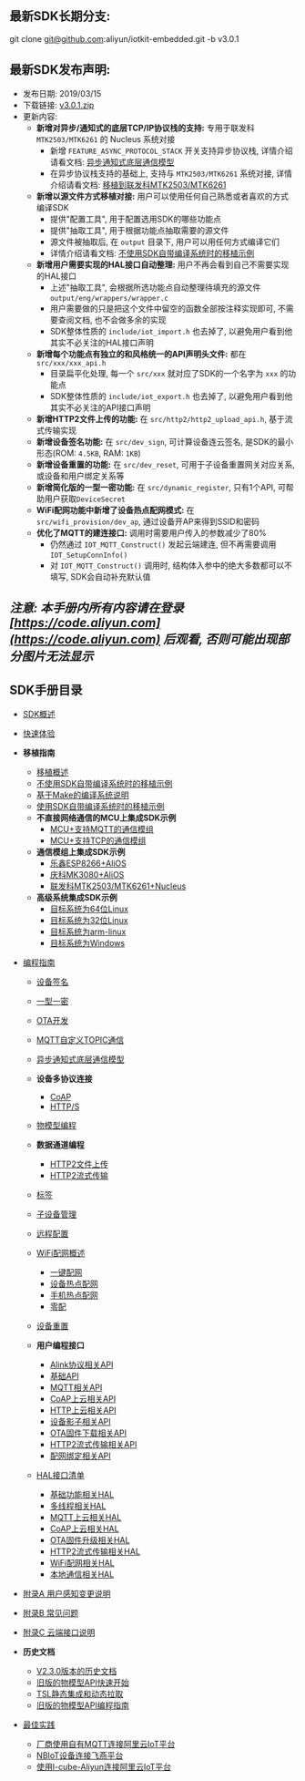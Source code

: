最新SDK长期分支:
---
git clone git@github.com:aliyun/iotkit-embedded.git -b v3.0.1

最新SDK发布声明:
---
+ 发布日期: 2019/03/15
+ 下载链接: [v3.0.1.zip](https://github.com/aliyun/iotkit-embedded/archive/v3.0.1.zip)
+ 更新内容:
    - **新增对异步/通知式的底层TCP/IP协议栈的支持:** 专用于联发科 `MTK2503/MTK6261` 的 Nucleus 系统对接
        + 新增 `FEATURE_ASYNC_PROTOCOL_STACK` 开关支持异步协议栈, 详情介绍请看文档: [异步通知式底层通信模型](http://code.aliyun.com/edward.yangx/public-docs/wikis/user-guide/linkkit/Prog_Guide/AsyncMQTT_Prog)
        + 在异步协议栈支持的基础上, 支持与 `MTK2503/MTK6261` 系统对接, 详情介绍请看文档: [移植到联发科MTK2503/MTK6261](http://code.aliyun.com/edward.yangx/public-docs/wikis/user-guide/linkkit/Port_Guide/Build_MTK2503)
    - **新增以源文件方式移植对接:** 用户可以使用任何自己熟悉或者喜欢的方式编译SDK
        + 提供"配置工具", 用于配置选用SDK的哪些功能点
        + 提供"抽取工具", 用于根据功能点抽取需要的源文件
        + 源文件被抽取后, 在 `output` 目录下, 用户可以用任何方式编译它们
        + 详情介绍请看文档: [不使用SDK自带编译系统时的移植示例](http://code.aliyun.com/edward.yangx/public-docs/wikis/user-guide/linkkit/Port_Guide/Extract_Example)
    - **新增用户需要实现的HAL接口自动整理:** 用户不再会看到自己不需要实现的HAL接口
        + 上述"抽取工具", 会根据所选功能点自动整理待填充的源文件 `output/eng/wrappers/wrapper.c`
        + 用户需要做的只是把这个文件中留空的函数全部按注释实现即可, 不需要查阅文档, 也不会做多余的实现
        + SDK整体性质的 `include/iot_import.h` 也去掉了, 以避免用户看到他其实不必关注的HAL接口声明
    - **新增每个功能点有独立的和风格统一的API声明头文件:** 都在 `src/xxx/xxx_api.h`
        + 目录扁平化处理, 每一个 `src/xxx` 就对应了SDK的一个名字为 `xxx` 的功能点
        + SDK整体性质的 `include/iot_export.h` 也去掉了, 以避免用户看到他其实不必关注的API接口声明
    - **新增HTTP2文件上传的功能:** 在 `src/http2/http2_upload_api.h`, 基于流式传输实现
    - **新增设备签名功能:** 在 `src/dev_sign`, 可计算设备连云签名, 是SDK的最小形态(ROM: `4.5KB`, RAM: `1KB`)
    - **新增设备重置的功能:** 在 `src/dev_reset`, 可用于子设备重置网关对应关系, 或设备和用户绑定关系等
    - **新增简化版的一型一密功能:** 在 `src/dynamic_register`, 只有1个API, 可帮助用户获取`DeviceSecret`
    - **WiFi配网功能中新增了设备热点配网模式:** 在 `src/wifi_provision/dev_ap`, 通过设备开AP来得到SSID和密码
    - **优化了MQTT的建连接口:** 调用时需要用户传入的参数减少了80%
        + 仍然通过 `IOT_MQTT_Construct()` 发起云端建连, 但不再需要调用 `IOT_SetupConnInfo()`
        + 对 `IOT_MQTT_Construct()` 调用时, 结构体入参中的绝大多数都可以不填写, SDK会自动补充默认值

*注意: 本手册内所有内容请在登录 [https://code.aliyun.com](https://code.aliyun.com) 后观看, 否则可能出现部分图片无法显示*
---

SDK手册目录
---

+ [SDK概述](http://code.aliyun.com/edward.yangx/public-docs/wikis/user-guide/linkkit/SDK_Overview)
+ [快速体验](http://code.aliyun.com/edward.yangx/public-docs/wikis/user-guide/linkkit/Quick_Start)
+ **移植指南**
    * [移植概述](http://code.aliyun.com/edward.yangx/public-docs/wikis/user-guide/linkkit/Port_Guide/Porting_Overview)
    * [不使用SDK自带编译系统时的移植示例](http://code.aliyun.com/edward.yangx/public-docs/wikis/user-guide/linkkit/Port_Guide/Extract_Example)
    * [基于Make的编译系统说明](http://code.aliyun.com/edward.yangx/public-docs/wikis/user-guide/linkkit/Port_Guide/Make_Usage)
    * [使用SDK自带编译系统时的移植示例](http://code.aliyun.com/edward.yangx/public-docs/wikis/user-guide/linkkit/Port_Guide/Build_Example)
    * **不直接网络通信的MCU上集成SDK示例**
        - [MCU+支持MQTT的通信模组](http://code.aliyun.com/edward.yangx/public-docs/wikis/user-guide/linkkit/Port_Guide/MCU_MQTT_Example)
        - [MCU+支持TCP的通信模组](http://code.aliyun.com/edward.yangx/public-docs/wikis/user-guide/linkkit/Port_Guide/MCU_TCP_Example)
    * **通信模组上集成SDK示例**
        - [乐鑫ESP8266+AliOS](http://code.aliyun.com/edward.yangx/public-docs/wikis/user-guide/linkkit/Port_Guide/Build_ESP8266)
        - [庆科MK3080+AliOS](http://code.aliyun.com/edward.yangx/public-docs/wikis/user-guide/linkkit/Port_Guide/Build_MK3080)
        - [联发科MTK2503/MTK6261+Nucleus](http://code.aliyun.com/edward.yangx/public-docs/wikis/user-guide/linkkit/Port_Guide/Build_MTK2503)
    * **高级系统集成SDK示例**
        - [目标系统为64位Linux](http://code.aliyun.com/edward.yangx/public-docs/wikis/user-guide/linkkit/Port_Guide/Build_Linux64)
        - [目标系统为32位Linux](http://code.aliyun.com/edward.yangx/public-docs/wikis/user-guide/linkkit/Port_Guide/Build_Linux32)
        - [目标系统为arm-linux](http://code.aliyun.com/edward.yangx/public-docs/wikis/user-guide/linkkit/Port_Guide/Build_ArmLinux)
        - [目标系统为Windows](http://code.aliyun.com/edward.yangx/public-docs/wikis/user-guide/linkkit/Port_Guide/Build_Windows)

+ [编程指南](http://code.aliyun.com/edward.yangx/public-docs/wikis/user-guide/linkkit/Prog_Guide/ProgGuide_Home)
    * [设备签名](http://code.aliyun.com/edward.yangx/public-docs/wikis/user-guide/linkkit/Prog_Guide/Dev_Sign)
    * [一型一密](http://code.aliyun.com/edward.yangx/public-docs/wikis/user-guide/linkkit/Prog_Guide/Dynamic_Register)
    * [OTA开发](http://code.aliyun.com/edward.yangx/public-docs/wikis/user-guide/linkkit/Prog_Guide/OTA_Prog)
    * [MQTT自定义TOPIC通信](http://code.aliyun.com/edward.yangx/public-docs/wikis/user-guide/linkkit/Prog_Guide/MQTT_Connect)
    * [异步通知式底层通信模型](http://code.aliyun.com/edward.yangx/public-docs/wikis/user-guide/linkkit/Prog_Guide/AsyncMQTT_Prog)
    * **设备多协议连接**
        - [CoAP](http://code.aliyun.com/edward.yangx/public-docs/wikis/user-guide/linkkit/Prog_Guide/CoAP_Connect)
        - [HTTP/S](http://code.aliyun.com/edward.yangx/public-docs/wikis/user-guide/linkkit/Prog_Guide/HTTP_Connect)
    * [物模型编程](http://code.aliyun.com/edward.yangx/public-docs/wikis/user-guide/linkkit/Prog_Guide/DeviceModel_Prog)
    * **数据通道编程**
        - [HTTP2文件上传](http://code.aliyun.com/edward.yangx/public-docs/wikis/user-guide/linkkit/Prog_Guide/H2_FileUpload)
        - [HTTP2流式传输](http://code.aliyun.com/edward.yangx/public-docs/wikis/user-guide/linkkit/Prog_Guide/H2_Stream)
    * [标签](http://code.aliyun.com/edward.yangx/public-docs/wikis/user-guide/linkkit/Prog_Guide/DeviceTag_Prog)
    * [子设备管理](http://code.aliyun.com/edward.yangx/public-docs/wikis/user-guide/linkkit/Prog_Guide/Gateway_Prog)
    * [远程配置](http://code.aliyun.com/edward.yangx/public-docs/wikis/user-guide/linkkit/Prog_Guide/Cota_Prog)
    * [WiFi配网概述](http://code.aliyun.com/edward.yangx/public-docs/wikis/user-guide/linkkit/Prog_Guide/WiFi_Provision)
        - [一键配网](http://code.aliyun.com/edward.yangx/public-docs/wikis/user-guide/linkkit/Prog_Guide/Awss_Smartconfig)
        - [设备热点配网](http://code.aliyun.com/edward.yangx/public-docs/wikis/user-guide/linkkit/Prog_Guide/Awss_DevAP)
        - [手机热点配网](http://code.aliyun.com/edward.yangx/public-docs/wikis/user-guide/linkkit/Prog_Guide/Awss_PhoneAP)
        - [零配](http://code.aliyun.com/edward.yangx/public-docs/wikis/user-guide/linkkit/Prog_Guide/Awss_ZeroConfig)

    * [设备重置](http://code.aliyun.com/edward.yangx/public-docs/wikis/user-guide/linkkit/Prog_Guide/DevReset_Prog)
    * **用户编程接口**
        - [Alink协议相关API](http://code.aliyun.com/edward.yangx/public-docs/wikis/user-guide/linkkit/Prog_Guide/API/Linkkit_Provides)
        - [基础API](http://code.aliyun.com/edward.yangx/public-docs/wikis/user-guide/linkkit/Prog_Guide/API/Basic_Provides)
        - [MQTT相关API](http://code.aliyun.com/edward.yangx/public-docs/wikis/user-guide/linkkit/Prog_Guide/API/MQTT_Provides)
        - [CoAP上云相关API](http://code.aliyun.com/edward.yangx/public-docs/wikis/user-guide/linkkit/Prog_Guide/API/CoAP_Provides)
        - [HTTP上云相关API](http://code.aliyun.com/edward.yangx/public-docs/wikis/user-guide/linkkit/Prog_Guide/API/HTTP_Provides)
        - [设备影子相关API](http://code.aliyun.com/edward.yangx/public-docs/wikis/user-guide/linkkit/Prog_Guide/API/Shadow_Provides)
        - [OTA固件下载相关API](http://code.aliyun.com/edward.yangx/public-docs/wikis/user-guide/linkkit/Prog_Guide/API/OTA_Provides)
        - [HTTP2流式传输相关API](http://code.aliyun.com/edward.yangx/public-docs/wikis/user-guide/linkkit/Prog_Guide/API/HTTP2_Provides)
        - [配网绑定相关API](http://code.aliyun.com/edward.yangx/public-docs/wikis/user-guide/linkkit/Prog_Guide/API/Awss_Provides)
    * [HAL接口清单](http://code.aliyun.com/edward.yangx/public-docs/wikis/user-guide/linkkit/Prog_Guide/HAL/Required_APIs)
        - [基础功能相关HAL](http://code.aliyun.com/edward.yangx/public-docs/wikis/user-guide/linkkit/Prog_Guide/HAL/Basic_Requires)
        - [多线程相关HAL](http://code.aliyun.com/edward.yangx/public-docs/wikis/user-guide/linkkit/Prog_Guide/HAL/MultiThread_Requires)
        - [MQTT上云相关HAL](http://code.aliyun.com/edward.yangx/public-docs/wikis/user-guide/linkkit/Prog_Guide/HAL/MQTT_Requires)
        - [CoAP上云相关HAL](http://code.aliyun.com/edward.yangx/public-docs/wikis/user-guide/linkkit/Prog_Guide/HAL/CoAP_Requires)
        - [OTA固件升级相关HAL](http://code.aliyun.com/edward.yangx/public-docs/wikis/user-guide/linkkit/Prog_Guide/HAL/OTA_Requires)
        - [HTTP2流式传输相关HAL](http://code.aliyun.com/edward.yangx/public-docs/wikis/user-guide/linkkit/Prog_Guide/HAL/HTTP2_Requires)
        - [WiFi配网相关HAL](http://code.aliyun.com/edward.yangx/public-docs/wikis/user-guide/linkkit/Prog_Guide/HAL/Awss_Requires)
        - [本地通信相关HAL](http://code.aliyun.com/edward.yangx/public-docs/wikis/user-guide/linkkit/Prog_Guide/HAL/Alcs_Requires)

+ [附录A 用户感知变更说明](http://code.aliyun.com/edward.yangx/public-docs/wikis/user-guide/linkkit/User_Interface_Changes)
+ [附录B 常见问题](http://code.aliyun.com/edward.yangx/public-docs/wikis/user-guide/linkkit/Typical_Questions)
+ [附录C 云端接口说明](http://code.aliyun.com/edward.yangx/public-docs/wikis/user-guide/linkkit/Cloud_Interface)
+ **历史文档**
    * [V2.3.0版本的历史文档](http://code.aliyun.com/edward.yangx/public-docs/wikis/user-guide/linkkit/Archived/V230_Snapshot_Index)
    * [旧版的物模型API快速开始](http://code.aliyun.com/edward.yangx/public-docs/wikis/user-guide/linkkit/Archived/Deprecated_QuickStart)
    * [TSL静态集成和动态拉取](http://code.aliyun.com/edward.yangx/public-docs/wikis/user-guide/linkkit/Archived/TSL_Operation)
    * [旧版的物模型API编程指南](http://code.aliyun.com/edward.yangx/public-docs/wikis/user-guide/linkkit/Archived/Deprecated_ProgGuide)
+ [最佳实践](http://code.aliyun.com/edward.yangx/public-docs/wikis/user-guide/linkkit/Best_Practice/Practice_Home)
    * [厂商使用自有MQTT连接阿里云IoT平台](http://code.aliyun.com/edward.yangx/public-docs/wikis/user-guide/linkkit/Best_Practice/PrivMQTT_Access)
    * [NBIoT设备连接飞燕平台](http://code.aliyun.com/edward.yangx/public-docs/wikis/user-guide/linkkit/Best_Practice/NBIoT_Access)
    * [使用I-cube-Aliyun连接阿里云IoT平台](http://code.aliyun.com/edward.yangx/public-docs/wikis/user-guide/linkkit/Vendors/Icube)
